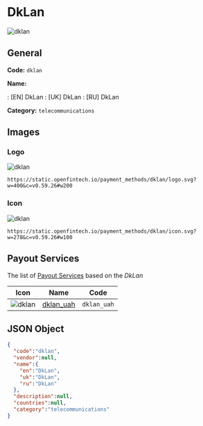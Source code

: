
# DkLan 
![dklan](https://static.openfintech.io/payment_methods/dklan/logo.svg?w=400&c=v0.59.26#w200)  

## General 
**Code:** `dklan` 
 
**Name:** 
 
:	[EN] DkLan 
:	[UK] DkLan 
:	[RU] DkLan 
 
**Category:** `telecommunications` 
 

## Images 

### Logo 
![dklan](https://static.openfintech.io/payment_methods/dklan/logo.svg?w=400&c=v0.59.26#w200)  

```
https://static.openfintech.io/payment_methods/dklan/logo.svg?w=400&c=v0.59.26#w200
```  

### Icon 
![dklan](https://static.openfintech.io/payment_methods/dklan/icon.svg?w=278&c=v0.59.26#w100)  

```
https://static.openfintech.io/payment_methods/dklan/icon.svg?w=278&c=v0.59.26#w100
```  

## Payout Services 
 
The list of [Payout Services](/payout-services/) based on the _DkLan_ 

|Icon|Name|Code| 
|:---:|:---:|:---:| 
|![dklan](https://static.openfintech.io/payout_methods/dklan/icon.png?w=278&c=v0.59.26#w40) |[dklan_uah](/payout-services/dklan_uah/)|`dklan_uah`| 
 

## JSON Object 

```json
{
  "code":"dklan",
  "vendor":null,
  "name":{
    "en":"DkLan",
    "uk":"DkLan",
    "ru":"DkLan"
  },
  "description":null,
  "countries":null,
  "category":"telecommunications"
}
```  

